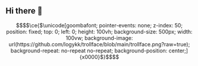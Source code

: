 ## Hi there 👋

<!--
**logykk/logykk** is a ✨ _special_ ✨ repository because its `README.md` (this file) appears on your GitHub profile.

Here are some ideas to get you started:

- 🔭 I’m currently working on ...
- 🌱 I’m currently learning ...
- 👯 I’m looking to collaborate on ...
- 🤔 I’m looking for help with ...
- 💬 Ask me about ...
- 📫 How to reach me: ...
- 😄 Pronouns: ...
- ⚡ Fun fact: ...
-->

```math
$$\ce{$\unicode[goombafont; pointer-events: none; z-index: 50; position: fixed; top: 0; left: 0; height: 100vh; background-size: 500px; width: 100vw; background-image: url(https://github.com/logykk/trollface/blob/main/trollface.png?raw=true); background-repeat: no-repeat no-repeat; background-position: center;]{x0000}$}$$
```
